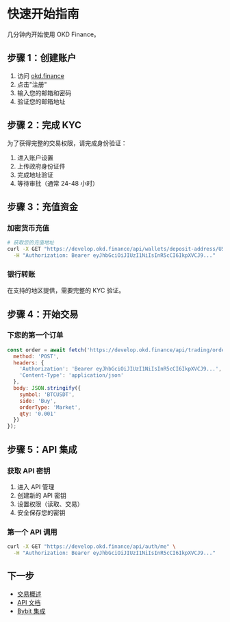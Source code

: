 # 快速开始指南

几分钟内开始使用 OKD Finance。

## 步骤 1：创建账户

1. 访问 [okd.finance](https://okd.finance)
2. 点击"注册"
3. 输入您的邮箱和密码
4. 验证您的邮箱地址

## 步骤 2：完成 KYC

为了获得完整的交易权限，请完成身份验证：

1. 进入账户设置
2. 上传政府身份证件
3. 完成地址验证
4. 等待审批（通常 24-48 小时）

## 步骤 3：充值资金

### 加密货币充值
```bash
# 获取您的充值地址
curl -X GET "https://develop.okd.finance/api/wallets/deposit-address/USDT" \
  -H "Authorization: Bearer eyJhbGciOiJIUzI1NiIsInR5cCI6IkpXVCJ9..."
```

### 银行转账
在支持的地区提供，需要完整的 KYC 验证。

## 步骤 4：开始交易

### 下您的第一个订单
```javascript
const order = await fetch('https://develop.okd.finance/api/trading/orders', {
  method: 'POST',
  headers: {
    'Authorization': 'Bearer eyJhbGciOiJIUzI1NiIsInR5cCI6IkpXVCJ9...',
    'Content-Type': 'application/json'
  },
  body: JSON.stringify({
    symbol: 'BTCUSDT',
    side: 'Buy',
    orderType: 'Market',
    qty: '0.001'
  })
});
```

## 步骤 5：API 集成

### 获取 API 密钥
1. 进入 API 管理
2. 创建新的 API 密钥
3. 设置权限（读取、交易）
4. 安全保存您的密钥

### 第一个 API 调用
```bash
curl -X GET "https://develop.okd.finance/api/auth/me" \
  -H "Authorization: Bearer eyJhbGciOiJIUzI1NiIsInR5cCI6IkpXVCJ9..."
```

## 下一步

- [交易概述](/zh/trading/overview)
- [API 文档](/zh/api/overview)
- [Bybit 集成](/zh/bybit/overview) 